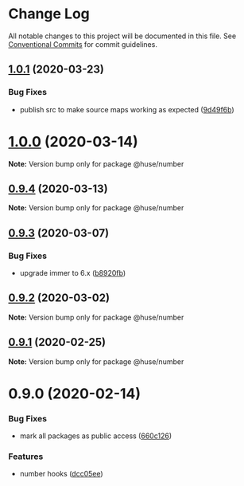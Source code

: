 # Change Log

All notable changes to this project will be documented in this file.
See [Conventional Commits](https://conventionalcommits.org) for commit guidelines.

## [1.0.1](https://github.com/ecomfe/react-hooks/compare/@huse/number@0.9.3...@huse/number@1.0.1) (2020-03-23)


### Bug Fixes

* publish src to make source maps working as expected ([9d49f6b](https://github.com/ecomfe/react-hooks/commit/9d49f6b294a445c302f05da958c6e427e7eae669))





# [1.0.0](https://github.com/ecomfe/react-hooks/compare/@huse/number@0.9.3...@huse/number@1.0.0) (2020-03-14)

**Note:** Version bump only for package @huse/number





## [0.9.4](https://github.com/ecomfe/react-hooks/compare/@huse/number@0.9.3...@huse/number@0.9.4) (2020-03-13)

**Note:** Version bump only for package @huse/number





## [0.9.3](https://github.com/ecomfe/react-hooks/compare/@huse/number@0.9.2...@huse/number@0.9.3) (2020-03-07)


### Bug Fixes

* upgrade immer to 6.x ([b8920fb](https://github.com/ecomfe/react-hooks/commit/b8920fb67a14bd111b543efdcd58b67b8277ba46))





## [0.9.2](https://github.com/ecomfe/react-hooks/compare/@huse/number@0.9.1...@huse/number@0.9.2) (2020-03-02)

**Note:** Version bump only for package @huse/number





## [0.9.1](https://github.com/ecomfe/react-hooks/compare/@huse/number@0.9.0...@huse/number@0.9.1) (2020-02-25)

**Note:** Version bump only for package @huse/number





# 0.9.0 (2020-02-14)


### Bug Fixes

* mark all packages as public access ([660c126](https://github.com/ecomfe/react-hooks/commit/660c1265ee27cb0de0e7b456904a22f4370002d0))


### Features

* number hooks ([dcc05ee](https://github.com/ecomfe/react-hooks/commit/dcc05ee6b120e01b2232543413d2388b9fd185d5))
